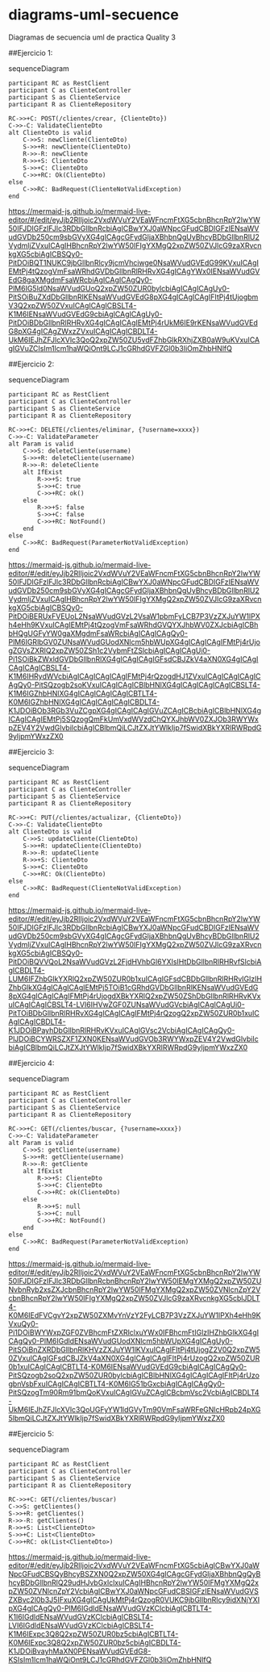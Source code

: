 # diagrams-uml-secuence
Diagramas de secuencia uml de practica Quality 3



##Ejercicio 1:

sequenceDiagram

    participant RC as RestClient
    participant C as ClienteController
    participant S as ClienteService
    participant R as ClienteRepository 

    RC->>+C: POST(/clientes/crear, {ClienteDto})
    C->>-C: ValidateClienteDto
    alt ClienteDto is valid
        C->>S: newCliente(ClienteDto)
        S->>+R: newCliente(ClienteDto)
        R->>-R: newCliente
        R->>+S: ClienteDto
        S->>+C: ClienteDto
        C->>+RC: Ok(ClienteDto)
    else
        C->>RC: BadRequest(ClienteNotValidException)
    end
    
 https://mermaid-js.github.io/mermaid-live-editor/#/edit/eyJjb2RlIjoic2VxdWVuY2VEaWFncmFtXG5cbnBhcnRpY2lwYW50IFJDIGFzIFJlc3RDbGllbnRcbiAgICBwYXJ0aWNpcGFudCBDIGFzIENsaWVudGVDb250cm9sbGVyXG4gICAgcGFydGljaXBhbnQgUyBhcyBDbGllbnRlU2VydmljZVxuICAgIHBhcnRpY2lwYW50IFIgYXMgQ2xpZW50ZVJlcG9zaXRvcnkgXG5cbiAgICBSQy0-PitDOiBQT1NUKC9jbGllbnRlcy9jcmVhciwge0NsaWVudGVEdG99KVxuICAgIEMtPj4tQzogVmFsaWRhdGVDbGllbnRlRHRvXG4gICAgYWx0IENsaWVudGVEdG8gaXMgdmFsaWRcbiAgICAgICAgQy0-PlM6IG5ld0NsaWVudGUoQ2xpZW50ZUR0bylcbiAgICAgICAgUy0-PitSOiBuZXdDbGllbnRlKENsaWVudGVEdG8pXG4gICAgICAgIFItPj4tUjogbmV3Q2xpZW50ZVxuICAgICAgICBSLT4-K1M6IENsaWVudGVEdG9cbiAgICAgICAgUy0-PitDOiBDbGllbnRlRHRvXG4gICAgICAgIEMtPj4rUkM6IE9rKENsaWVudGVEdG8pXG4gICAgZWxzZVxuICAgICAgICBDLT4-UkM6IEJhZFJlcXVlc3QoQ2xpZW50ZU5vdFZhbGlkRXhjZXB0aW9uKVxuICAgIGVuZCIsIm1lcm1haWQiOnt9LCJ1cGRhdGVFZGl0b3IiOmZhbHNlfQ


##Ejercicio 2:

sequenceDiagram

    participant RC as RestClient
    participant C as ClienteController
    participant S as ClienteService
    participant R as ClienteRepository 

    RC->>+C: DELETE(/clientes/eliminar, {?username=xxxx})
    C->>-C: ValidateParameter
    alt Param is valid
        C->>S: deleteCliente(username)
        S->>+R: deleteCliente(username)
        R->>-R: deleteCliente
        alt IfExist
            R->>+S: true
            S->>+C: true
            C->>+RC: ok()
        else
            R->>+S: false
            S->>+C: false
            C->>+RC: NotFound()
        end    
    else
        C->>RC: BadRequest(ParameterNotValidException)
    end
    
 https://mermaid-js.github.io/mermaid-live-editor/#/edit/eyJjb2RlIjoic2VxdWVuY2VEaWFncmFtXG5cbnBhcnRpY2lwYW50IFJDIGFzIFJlc3RDbGllbnRcbiAgICBwYXJ0aWNpcGFudCBDIGFzIENsaWVudGVDb250cm9sbGVyXG4gICAgcGFydGljaXBhbnQgUyBhcyBDbGllbnRlU2VydmljZVxuICAgIHBhcnRpY2lwYW50IFIgYXMgQ2xpZW50ZVJlcG9zaXRvcnkgXG5cbiAgICBSQy0-PitDOiBERUxFVEUoL2NsaWVudGVzL2VsaW1pbmFyLCB7P3VzZXJuYW1lPXh4eHh9KVxuICAgIEMtPj4tQzogVmFsaWRhdGVQYXJhbWV0ZXJcbiAgICBhbHQgUGFyYW0gaXMgdmFsaWRcbiAgICAgICAgQy0-PlM6IGRlbGV0ZUNsaWVudGUodXNlcm5hbWUpXG4gICAgICAgIFMtPj4rUjogZGVsZXRlQ2xpZW50ZSh1c2VybmFtZSlcbiAgICAgICAgUi0-Pi1SOiBkZWxldGVDbGllbnRlXG4gICAgICAgIGFsdCBJZkV4aXN0XG4gICAgICAgICAgICBSLT4-K1M6IHRydWVcbiAgICAgICAgICAgIFMtPj4rQzogdHJ1ZVxuICAgICAgICAgICAgQy0-PitSQzogb2soKVxuICAgICAgICBlbHNlXG4gICAgICAgICAgICBSLT4-K1M6IGZhbHNlXG4gICAgICAgICAgICBTLT4-K0M6IGZhbHNlXG4gICAgICAgICAgICBDLT4-K1JDOiBOb3RGb3VuZCgpXG4gICAgICAgIGVuZCAgICBcbiAgICBlbHNlXG4gICAgICAgIEMtPj5SQzogQmFkUmVxdWVzdChQYXJhbWV0ZXJOb3RWYWxpZEV4Y2VwdGlvbilcbiAgICBlbmQiLCJtZXJtYWlkIjp7fSwidXBkYXRlRWRpdG9yIjpmYWxzZX0



##Ejercicio 3:


sequenceDiagram

    participant RC as RestClient
    participant C as ClienteController
    participant S as ClienteService
    participant R as ClienteRepository 

    RC->>+C: PUT(/clientes/actualizar, {ClienteDto})
    C->>-C: ValidateClienteDto
    alt ClienteDto is valid
        C->>S: updateCliente(ClienteDto)
        S->>+R: updateCliente(ClienteDto)
        R->>-R: updateCliente
        R->>+S: ClienteDto
        S->>+C: ClienteDto
        C->>+RC: Ok(ClienteDto)
    else
        C->>RC: BadRequest(ClienteNotValidException)
    end
    
https://mermaid-js.github.io/mermaid-live-editor/#/edit/eyJjb2RlIjoic2VxdWVuY2VEaWFncmFtXG5cbnBhcnRpY2lwYW50IFJDIGFzIFJlc3RDbGllbnRcbiAgICBwYXJ0aWNpcGFudCBDIGFzIENsaWVudGVDb250cm9sbGVyXG4gICAgcGFydGljaXBhbnQgUyBhcyBDbGllbnRlU2VydmljZVxuICAgIHBhcnRpY2lwYW50IFIgYXMgQ2xpZW50ZVJlcG9zaXRvcnkgXG5cbiAgICBSQy0-PitDOiBQVVQoL2NsaWVudGVzL2FjdHVhbGl6YXIsIHtDbGllbnRlRHRvfSlcbiAgICBDLT4-LUM6IFZhbGlkYXRlQ2xpZW50ZUR0b1xuICAgIGFsdCBDbGllbnRlRHRvIGlzIHZhbGlkXG4gICAgICAgIEMtPj5TOiB1cGRhdGVDbGllbnRlKENsaWVudGVEdG8pXG4gICAgICAgIFMtPj4rUjogdXBkYXRlQ2xpZW50ZShDbGllbnRlRHRvKVxuICAgICAgICBSLT4-LVI6IHVwZGF0ZUNsaWVudGVcbiAgICAgICAgUi0-PitTOiBDbGllbnRlRHRvXG4gICAgICAgIFMtPj4rQzogQ2xpZW50ZUR0b1xuICAgICAgICBDLT4-K1JDOiBPayhDbGllbnRlRHRvKVxuICAgIGVsc2VcbiAgICAgICAgQy0-PlJDOiBCYWRSZXF1ZXN0KENsaWVudGVOb3RWYWxpZEV4Y2VwdGlvbilcbiAgICBlbmQiLCJtZXJtYWlkIjp7fSwidXBkYXRlRWRpdG9yIjpmYWxzZX0



##Ejercicio 4:

sequenceDiagram

    participant RC as RestClient
    participant C as ClienteController
    participant S as ClienteService
    participant R as ClienteRepository 

    RC->>+C: GET(/clientes/buscar, {?username=xxxx})
    C->>-C: ValidateParameter
    alt Param is valid
        C->>S: getCliente(username)
        S->>+R: getCliente(username)
        R->>-R: getCliente
        alt IfExist
            R->>+S: ClienteDto
            S->>+C: ClienteDto
            C->>+RC: ok(ClienteDto)
        else
            R->>+S: null
            S->>+C: null
            C->>+RC: NotFound()
        end    
    else
        C->>RC: BadRequest(ParameterNotValidException)
    end

https://mermaid-js.github.io/mermaid-live-editor/#/edit/eyJjb2RlIjoic2VxdWVuY2VEaWFncmFtXG5cbnBhcnRpY2lwYW50IFJDIGFzIFJlc3RDbGllbnRcbnBhcnRpY2lwYW50IEMgYXMgQ2xpZW50ZUNvbnRyb2xsZXJcbnBhcnRpY2lwYW50IFMgYXMgQ2xpZW50ZVNlcnZpY2VcbnBhcnRpY2lwYW50IFIgYXMgQ2xpZW50ZVJlcG9zaXRvcnkgXG5cblJDLT4-K0M6IEdFVCgvY2xpZW50ZXMvYnVzY2FyLCB7P3VzZXJuYW1lPXh4eHh9KVxuQy0-Pi1DOiBWYWxpZGF0ZVBhcmFtZXRlclxuYWx0IFBhcmFtIGlzIHZhbGlkXG4gICAgQy0-PlM6IGdldENsaWVudGUodXNlcm5hbWUpXG4gICAgUy0-PitSOiBnZXRDbGllbnRlKHVzZXJuYW1lKVxuICAgIFItPj4tUjogZ2V0Q2xpZW50ZVxuICAgIGFsdCBJZkV4aXN0XG4gICAgICAgIFItPj4rUzogQ2xpZW50ZUR0b1xuICAgICAgICBTLT4-K0M6IENsaWVudGVEdG9cbiAgICAgICAgQy0-PitSQzogb2soQ2xpZW50ZUR0bylcbiAgICBlbHNlXG4gICAgICAgIFItPj4rUzogbnVsbFxuICAgICAgICBTLT4-K0M6IG51bGxcbiAgICAgICAgQy0-PitSQzogTm90Rm91bmQoKVxuICAgIGVuZCAgICBcbmVsc2VcbiAgICBDLT4-UkM6IEJhZFJlcXVlc3QoUGFyYW1ldGVyTm90VmFsaWRFeGNlcHRpb24pXG5lbmQiLCJtZXJtYWlkIjp7fSwidXBkYXRlRWRpdG9yIjpmYWxzZX0




##Ejercicio 5:

sequenceDiagram

    participant RC as RestClient
    participant C as ClienteController
    participant S as ClienteService
    participant R as ClienteRepository 

    RC->>+C: GET(/clientes/buscar)
    C->>S: getClientes()
    S->>+R: getClientes()
    R->>-R: getClientes()
    R->>+S: List<ClienteDto>
    S->>+C: List<ClienteDto>
    C->>+RC: ok(List<ClienteDto>)
    

https://mermaid-js.github.io/mermaid-live-editor/#/edit/eyJjb2RlIjoic2VxdWVuY2VEaWFncmFtXG5cbiAgICBwYXJ0aWNpcGFudCBSQyBhcyBSZXN0Q2xpZW50XG4gICAgcGFydGljaXBhbnQgQyBhcyBDbGllbnRlQ29udHJvbGxlclxuICAgIHBhcnRpY2lwYW50IFMgYXMgQ2xpZW50ZVNlcnZpY2VcbiAgICBwYXJ0aWNpcGFudCBSIGFzIENsaWVudGVSZXBvc2l0b3J5IFxuXG4gICAgUkMtPj4rQzogR0VUKC9jbGllbnRlcy9idXNjYXIpXG4gICAgQy0-PlM6IGdldENsaWVudGVzKClcbiAgICBTLT4-K1I6IGdldENsaWVudGVzKClcbiAgICBSLT4-LVI6IGdldENsaWVudGVzKClcbiAgICBSLT4-K1M6IExpc3Q8Q2xpZW50ZUR0bz5cbiAgICBTLT4-K0M6IExpc3Q8Q2xpZW50ZUR0bz5cbiAgICBDLT4-K1JDOiBvayhMaXN0PENsaWVudGVEdG8-KSIsIm1lcm1haWQiOnt9LCJ1cGRhdGVFZGl0b3IiOmZhbHNlfQ
